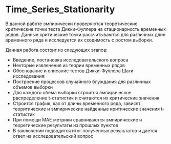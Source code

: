 # Time_Series_Stationarity

В данной работе эмпирически проверяются теоретические критические точки теста Дикки-Фуллера на стационарность временных рядов. Данные критические точки рассчитываются для различных длин временного ряда и исследуется их сходимость с ростом выборки.

Данная работа состоит из следующих этапов:
* Введение, постановка исследовательского вопроса
* Некторые извлечения из теории временных рядов
* Обоснование и описание тестов Дикки-Фуллера
  Шаги исследования:
* Построение процессов случайного блуждания для различных объемов выборки
* Для каждого обема выборки строится эмпирическое распределение t-статистик и считаются их критические значения
* Строится график, как от длины временного ряда, зависят теоритические и эмпирические найденные критические значения t-статистик
* При помощи MAE метрики сравниваются эмпирические и теоретические результаты из прошлых пунктов
* В заключении подводится итог полученных результатов и дается ответ на исследовательский вопрос 
